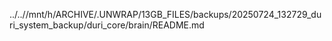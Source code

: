 ../..//mnt/h/ARCHIVE/.UNWRAP/13GB_FILES/backups/20250724_132729_duri_system_backup/duri_core/brain/README.md